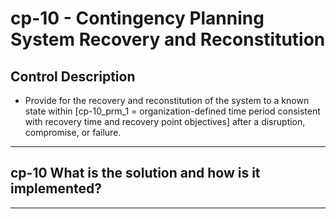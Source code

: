 # cp-10 - Contingency Planning System Recovery and Reconstitution

## Control Description

- Provide for the recovery and reconstitution of the system to a known state within \[cp-10_prm_1 = organization-defined time period consistent with recovery time and recovery point objectives\] after a disruption, compromise, or failure.

______________________________________________________________________

## cp-10 What is the solution and how is it implemented?

______________________________________________________________________
